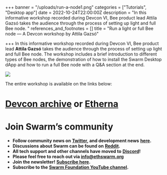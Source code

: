 +++
banner = "/uploads/run-a-node1.png"
categories = ["Tutorials", "Desktop app"]
date = 2022-10-24T22:00:00Z
description = "In this informative workshop recorded during Devcon VI, Bee product lead Attila Gazsó takes the audience through the process of setting up light and full Bee node. "
references_and_footnotes = []
title = "Run a light or full Bee node — A Devcon workshop by Attila Gazsó"

+++
In this informative workshop recorded during Devcon VI, Bee product lead **Attila Gazsó** takes the audience through the process of setting up light and full Bee node. The workshop includes a brief introduction to different types of Bee nodes, the demonstration of how to install the Swarm Desktop dApp and how to run a full Bee node with a Q&A section at the end.

![](/uploads/run-a-node2.png)

The entire workshop is available on the links below:

# [Devcon archive](https://archive.devcon.org/archive/watch/6/join-the-swarm-how-to-run-a-light-node-or-full-node/?tab=Swarm) or [Etherna](https://etherna.io/watch/63518892c02259b06a2ffe13)

# Join Swarm’s community

* **Follow community news on** [**Twitter**](https://twitter.com/ethswarmhive)**, and development news** [**here**](https://twitter.com/ethswarm)**.**
* **Discussions about Swarm can be found on** [**Reddit**](https://www.reddit.com/r/ethswarm/)**.**
* **All tech support and other channels have moved to** [**Discord**](https://discord.gg/wdghaQsGq5)**!**
* **Please feel free to reach out via info@ethswarm.org**
* **Join the newsletter!** [**Subscribe here**](https://www.ethswarm.org/newsletter.html)**.**
* **Subscribe to the** [**Swarm Foundation YouTube channel**](https://www.youtube.com/channel/UCu6ywn9MTqdREuE6xuRkskA/videos)**.**